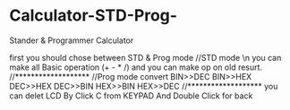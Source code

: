 # Calculator-STD-Prog-
Stander &amp; Programmer  Calculator 



first you should chose between STD & Prog mode 
//STD mode \n
you can make all Basic operation (+ - * /)
and you can make op on old resurt.
//*******************
//Prog mode
convert 
BIN>>DEC
BIN>>HEX
DEC>>HEX
DEC>>BIN
HEX>>BIN
HEX>>DEC
//*******************
you can delet LCD By Click C from KEYPAD And Double Click for back
